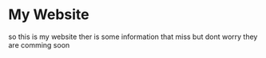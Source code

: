 # My Website
so this is my website ther is some information that miss but dont worry they are comming soon
